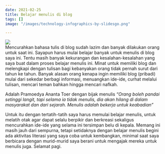 ```yaml
---
date: 2021-02-25
title: Belajar menulis di blog
tags: []
image: "/images/technology-infographics-by-slidesgo.png"

---
```

![](/images/technology-infographics-by-slidesgo.png)  
Mencurahkan bahasa tulis di blog sudah lazim dan banyak dilakukan orang untuk saat ini. Sayapun harus mulai belajar banyak untuk menulis di blog saya ini. Tentu masih banyak kekurangan dan kesalahan-kesalahan yang saya buat dalam proses belajar menulis ini. Minat untuk memiliki blog dan melengkapi dengan tulisan bagi kebanyakan orang tidak pernah surut dari tahun ke tahun. Banyak alasan orang kenapa ingin memiliki blog (pribadi) mulai dari sekedar berbagi informasi, menuangkan ide-ide, curhat melalui tulisan, mencari teman bahkan hingga mencari nafkah.

Adalah Pramoedya Ananta Toer dengan bijak menulis _“Orang boleh pandai setinggi langit, tapi selama ia tidak menulis, dia akan hilang di dalam masyarakat dan dari sejarah. Menulis adalah bekerja untuk keabadian”_

Untuk itu dengan tertatih-tatih saya harus memulai belajar menulis, untuk melatih otak agar dapat selalu berpikir dan berkreasi sekaligus mencurahkan ide-ide yang selama ini tersimpan belu di kepala. Memang ini masih jauh dari sempurna, tetapi setidaknya dengan belajar menulis begini ada aktivitas literasi yang saya coba untuk kembangkan, minimal saat saya berbicara dengan murid-murid saya berani untuk mengajak mereka untuk menulis juga. Selamat pagi.